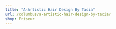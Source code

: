 ```yaml
---
title: "A-Artistic Hair Design By Tacia"
url: /columbus/a-artistic-hair-design-by-tacia/
shop: Friseur
---
```

